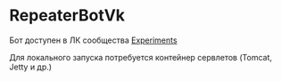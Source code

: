 # RepeaterBotVk
Бот доступен в ЛК сообщества [Experiments](https://vk.com/club224714895)

Для локального запуска потребуется контейнер сервлетов (Tomcat, Jetty и др.)
